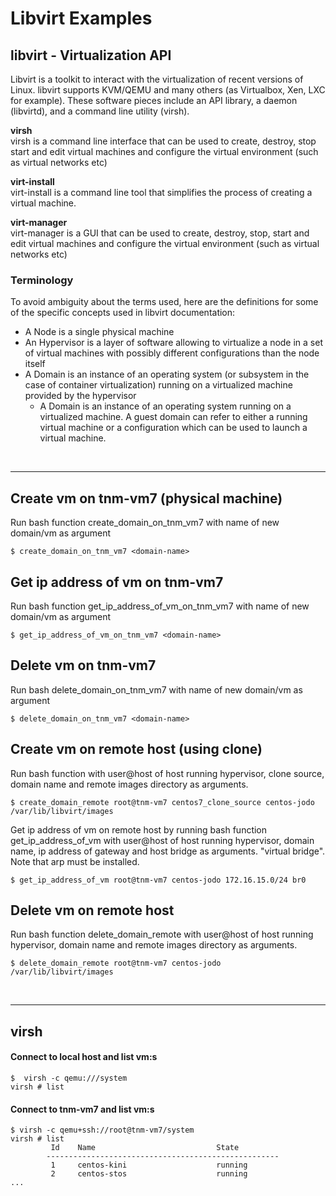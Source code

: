 # Libvirt Examples
## libvirt - Virtualization API
Libvirt is a toolkit to interact with the virtualization of recent versions of Linux. libvirt supports KVM/QEMU and many others (as Virtualbox, Xen, LXC for example). These software pieces include an API library, a daemon (libvirtd), and a command line utility (virsh).
 
**virsh**  
virsh is a command line interface that can be used to create, destroy, stop start and edit virtual machines and configure the virtual environment (such as virtual networks etc)
 
**virt-install**  
virt-install is a command line tool that simplifies the process of creating a virtual machine.
 
**virt-manager**  
virt-manager is a GUI that can be used to create, destroy, stop, start and edit virtual machines and configure the virtual environment (such as virtual networks etc)

### Terminology
To avoid ambiguity about the terms used, here are the definitions for some of the specific concepts used in libvirt documentation:

* A Node is a single physical machine
* An Hypervisor is a layer of software allowing to virtualize a node in a set of virtual machines with possibly different configurations than the node itself
* A Domain is an instance of an operating system (or subsystem in the case of container virtualization) running on a virtualized machine provided by the hypervisor
    * A Domain is an instance of an operating system running on a virtualized machine. A guest domain can refer to either a running virtual machine or a configuration which can be used to launch a virtual machine.

&nbsp;
***
## Create vm on tnm-vm7 (physical machine)
Run bash function create_domain_on_tnm_vm7 with name of new domain/vm as argument
```shell
$ create_domain_on_tnm_vm7 <domain-name>
```

## Get ip address of vm on tnm-vm7
Run bash function get_ip_address_of_vm_on_tnm_vm7 with name of new domain/vm as argument
```shell
$ get_ip_address_of_vm_on_tnm_vm7 <domain-name>
```

## Delete vm on tnm-vm7
Run bash delete_domain_on_tnm_vm7 with name of new domain/vm as argument
```shell
$ delete_domain_on_tnm_vm7 <domain-name>
```

## Create vm on remote host (using clone)
Run bash function with user@host of host running hypervisor, clone source, domain name and remote images directory as arguments.
```shell
$ create_domain_remote root@tnm-vm7 centos7_clone_source centos-jodo /var/lib/libvirt/images
```
Get ip address of vm on remote host by running bash function get_ip_address_of_vm with user@host of host running hypervisor,
domain name, ip address of gateway and host bridge as arguments. 
"virtual bridge". Note that arp must be installed. 
```shell
$ get_ip_address_of_vm root@tnm-vm7 centos-jodo 172.16.15.0/24 br0
```
## Delete vm on remote host
Run bash function delete_domain_remote with user@host of host running hypervisor, domain name and remote images directory as arguments.
```shell
$ delete_domain_remote root@tnm-vm7 centos-jodo /var/lib/libvirt/images
```

&nbsp;
***
## virsh
#### Connect to local host and list vm:s
```shell
$  virsh -c qemu:///system
virsh # list
```
#### Connect to tnm-vm7 and list vm:s
```shell
$ virsh -c qemu+ssh://root@tnm-vm7/system
virsh # list
         Id    Name                           State
        ----------------------------------------------------
         1     centos-kini                    running
         2     centos-stos                    running
...
```
